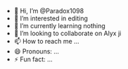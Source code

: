 - 👋 Hi, I’m @Paradox1098
- 👀 I’m interested in editing 
- 🌱 I’m currently learning nothing 
- 💞️ I’m looking to collaborate on Alyx ji
- 📫 How to reach me ...
- 😄 Pronouns: ...
- ⚡ Fun fact: ...

<!---
Paradox1098/Paradox1098 is a ✨ special ✨ repository because its `README.md` (this file) appears on your GitHub profile.
You can click the Preview link to take a look at your changes.
--->
